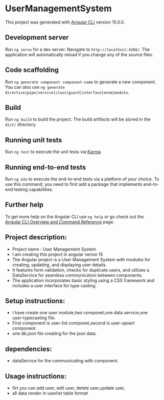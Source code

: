 # UserManagementSystem

This project was generated with [Angular CLI](https://github.com/angular/angular-cli) version 15.0.0.

## Development server

Run `ng serve` for a dev server. Navigate to `http://localhost:4200/`. The application will automatically reload if you change any of the source files.

## Code scaffolding

Run `ng generate component component-name` to generate a new component. You can also use `ng generate directive|pipe|service|class|guard|interface|enum|module`.

## Build

Run `ng build` to build the project. The build artifacts will be stored in the `dist/` directory.

## Running unit tests

Run `ng test` to execute the unit tests via [Karma](https://karma-runner.github.io).

## Running end-to-end tests

Run `ng e2e` to execute the end-to-end tests via a platform of your choice. To use this command, you need to first add a package that implements end-to-end testing capabilities.

## Further help

To get more help on the Angular CLI use `ng help` or go check out the [Angular CLI Overview and Command Reference](https://angular.io/cli) page.

## Project description:
- Project name : User Management System 
- I am creating this project in angular verion 15
- The Angular project is a User Management System with modules for creating, updating, and displaying user details.
- It features form validation, checks for duplicate users, and utilizes a DataService for seamless communication between components.
- The application incorporates basic styling using a CSS framework and includes a user interface for type casting.

## Setup instructions:
- I have create one user module,two componet,one data service,one user-typecasting file.
- First component is user-list componet,second is user-upsert component.
- one db.json file creating for the json data.

## dependencies:
- dataService for the communicating with component.

## Usage instructions:
- firt you can add user, edit user, delete user,update user,
- all data render in userlist table format 

